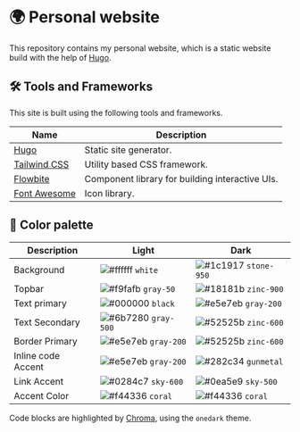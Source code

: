 # 🌍 Personal website
This repository contains my personal website, which is a static website build with the help of [Hugo](https://gohugo.io/).


## 🛠 Tools and Frameworks
This site is built using the following tools and frameworks.

| Name                                     | Description                                     |
| ---------------------------------------- | ----------------------------------------------- |
| [Hugo](https://gohugo.io/)               | Static site generator.                          |
| [Tailwind CSS](https://tailwindcss.com/) | Utility based CSS framework.                    |
| [Flowbite](https://flowbite.com/)        | Component library for building interactive UIs. |
| [Font Awesome](https://fontawesome.com/) | Icon library.                                   |


## 🎨 Color palette

| Description        | Light                                                               | Dark                                                                 |
| ------------------ | ------------------------------------------------------------------- | -------------------------------------------------------------------- |
| Background         | ![#ffffff](https://placehold.co/15x15/ffffff/ffffff.png) `white`    | ![#1c1917](https://placehold.co/15x15/1c1917/1c1917.png) `stone-950` |
| Topbar             | ![#f9fafb](https://placehold.co/15x15/f9fafb/f9fafb.png) `gray-50`  | ![#18181b](https://placehold.co/15x15/18181b/18181b.png) `zinc-900`  |
| Text primary       | ![#000000](https://placehold.co/15x15/000000/000000.png) `black`    | ![#e5e7eb](https://placehold.co/15x15/e5e7eb/e5e7eb.png) `gray-200`  |
| Text Secondary     | ![#6b7280](https://placehold.co/15x15/6b7280/6b7280.png) `gray-500` | ![#52525b](https://placehold.co/15x15/52525b/52525b.png) `zinc-600`  |
| Border Primary     | ![#e5e7eb](https://placehold.co/15x15/e5e7eb/e5e7eb.png) `gray-200` | ![#52525b](https://placehold.co/15x15/52525b/52525b.png) `zinc-600`  |
| Inline code Accent | ![#e5e7eb](https://placehold.co/15x15/e5e7eb/e5e7eb.png) `gray-200` | ![#282c34](https://placehold.co/15x15/282c34/282c34.png) `gunmetal`  |
| Link Accent        | ![#0284c7](https://placehold.co/15x15/0284c7/0284c7.png) `sky-600`  | ![#0ea5e9](https://placehold.co/15x15/0ea5e9/0ea5e9.png) `sky-500`   |
| Accent Color       | ![#f44336](https://placehold.co/15x15/f44336/f44336.png) `coral`    | ![#f44336](https://placehold.co/15x15/f44336/f44336.png) `coral`     |

Code blocks are highlighted by [Chroma](https://github.com/alecthomas/chroma), using the `onedark` theme.
